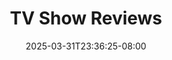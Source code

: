 ---
title: "TV Show Reviews"
description: "Reviews of TV things I've watched."
date: "2025-03-31T23:36:25-08:00"
slug: "tvshows"
---